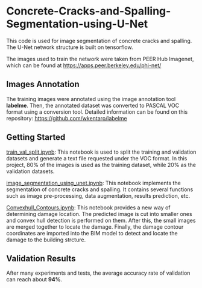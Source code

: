# Concrete-Cracks-and-Spalling-Segmentation-using-U-Net
This code is used for image segmentation of concrete cracks and spalling. The U-Net network structure is built on tensorflow.

The images used to train the network were taken from PEER Hub Imagenet, which can be found at https://apps.peer.berkeley.edu/phi-net/
## Images Annotation
The training images were annotated using the image annotation tool __labelme__. Then, the annotated dataset was converted to PASCAL VOC format using a conversion tool. Detailed information can be found on this repository: https://github.com/wkentaro/labelme
## Getting Started
[train_val_split.ipynb](): This notebook is used to split the training and validation datasets and generate a text file requested under the VOC format. In this project, 80% of the images is used as the training dataset, while 20% as the validation datasets. 

[image_segmentation_using_unet.ipynb](): This notebook implements the segmentation of concrete cracks and spalling. It contains several functions such as image pre-processing, data augmentation, results prediction, etc. 

[Convexhull_Contours.ipynb](): This notebook provides a new way of determining damage location. The predicted image is cut into smaller ones and convex hull detection is performed on them. After this, the small images are merged together to locate the damage. Finally, the damage contour coordinates are imported into the BIM model to detect and locate the damage to the building strcture. 
## Validation Results
After many experiments and tests, the average accuracy rate of validation can reach about __94%__.
